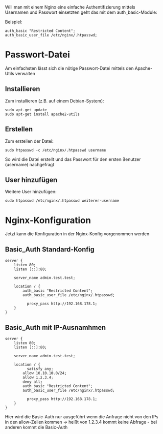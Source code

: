 Will man mit einem Nginx eine einfache Authentifizierung mittels Usernamen und Passwort einsetzten geht das mit dem auth_basic-Module:

Beispiel:

```console
auth_basic "Restricted Content";
auth_basic_user_file /etc/nginx/.htpasswd;

```

# Passwort-Datei

Am einfachsten lässt sich die nötige Passwort-Datei mittels den Apache-Utils verwalten

## Installieren

Zum installieren (z.B. auf einem Debian-System):

```console
sudo apt-get update
sudo apt-get install apache2-utils
```

## Erstellen

Zum erstellen der Datei:

```console
sudo htpasswd -c /etc/nginx/.htpasswd username
```
So wird die Datei erstellt und das Passwort für den ersten Benutzer (username) nachgefragt

## User hinzufügen

Weitere User hinzufügen:

```console
sudo htpasswd /etc/nginx/.htpasswd weiterer-username
```

# Nginx-Konfiguration

Jetzt kann die Konfiguration in der Nginx-Konfig vorgenommen werden

## Basic_Auth Standard-Konfig

```console
server {
    listen 80;
    listen [::]:80;

    server_name admin.test.test;

    location / {
        auth_basic "Restricted Content";
        auth_basic_user_file /etc/nginx/.htpasswd;

	      proxy_pass http://192.168.178.1;
    }
}
```

## Basic_Auth mit IP-Ausnamhmen

```console
server {
    listen 80;
    listen [::]:80;

    server_name admin.test.test;

    location / {
     	  satisfy any;
        allow 10.10.10.0/24;
        allow 1.2.3.4;
        deny all;
        auth_basic "Restricted Content";
        auth_basic_user_file /etc/nginx/.htpasswd;

	      proxy_pass http://192.168.178.1;
    }
}
```

Hier wird die Basic-Auth nur ausgeführt wenn die Anfrage nicht von den IPs in den allow-Zeilen kommen -> heißt von 1.2.3.4 kommt keine Abfrage - bei anderen kommt die Basic-Auth
